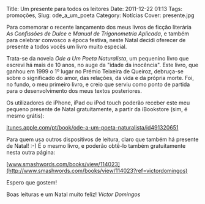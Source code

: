 Title: Um presente para todos os leitores
Date: 2011-12-22 01:13
Tags: promoções, 
Slug: ode_a_um_poeta
Category: Notícias
Cover: presente.jpg

Para comemorar o recente lançamento dos meus livros de ficção literária *As Confissões de Dulce* e *Manual de Trigonometria Aplicada*, e também para celebrar convosco a época festiva, neste Natal decidi oferecer de presente a todos vocês um livro muito especial. 

Trata-se da novela *Ode a Um Poeta Naturalista*, um pequenino livro que escrevi há mais de 10 anos, no auge da "idade da inocência". Este livro, que ganhou em 1999 o 1º lugar no Prémio Teixeira de Queiroz, debruça-se sobre o significado do amor, das relações, da vida e da própria morte. Foi, no fundo, o meu primeiro livro, e creio que serviu como ponto de partida para o desenvolvimento dos meus textos posteriores.

Os utilizadores de iPhone, iPad ou iPod touch poderão receber este meu pequeno presente de Natal gratuitamente, a partir da iBookstore (sim, é mesmo grátis):

[itunes.apple.com/pt/book/ode-a-um-poeta-naturalista/id491320651](http://itunes.apple.com/pt/book/ode-a-um-poeta-naturalista/id491320651)


Para quem usa outros dispositivos de leitura, claro que também há presente de Natal! :-) É o mesmo livro, e poderão obtê-lo também gratuitamente nesta outra página: 

[www.smashwords.com/books/view/114023](http://www.smashwords.com/books/view/114023?ref=victordomingos)

Espero que gostem!


Boas leituras e um Natal muito feliz!
*Victor Domingos*

